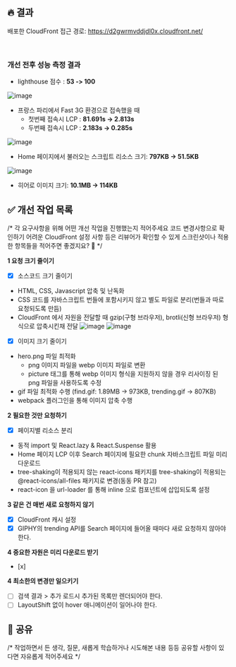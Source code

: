 ## 🔥 결과

배포한 CloudFront 접근 경로: https://d2gwrmvddjdl0x.cloudfront.net/

<br>

### 개선 전후 성능 측정 결과

- lighthouse 점수 : **53 -> 100**

![image](https://user-images.githubusercontent.com/32982670/131308850-000fe291-f648-4438-8583-72fe080dffce.png)

- 프랑스 파리에서 Fast 3G 환경으로 접속했을 때 
  - 첫번째 접속시 LCP : **81.691s -> 2.813s**
  - 두번째 접속시 LCP : **2.183s -> 0.285s**

![image](https://user-images.githubusercontent.com/32982670/131311526-11df4656-566e-4af7-bdc6-c8bc1920354b.png)

- Home 페이지에서 불러오는 스크립트 리소스 크기: **797KB -> 51.5KB**

![image](https://user-images.githubusercontent.com/32982670/131313611-b68155b4-e207-43e1-98ea-4d0566042783.png)

- 히어로 이미지 크기: **10.1MB -> 114KB**


## ✅ 개선 작업 목록
/* 각 요구사항을 위해 어떤 개선 작업을 진행했는지 적어주세요 
   코드 변경사항으로 확인하기 어려운 CloudFront 설정 사항 등은 리뷰어가 확인할 수 있게 스크린샷이나 적용한 항목들을 적어주면 좋겠지요? 🙂
*/

**1 요청 크기 줄이기**
- [x]  소스코드 크기 줄이기
  - HTML, CSS, Javascript 압축 및 난독화
  - CSS 코드를 자바스크립트 번들에 포함시키지 않고 별도 파일로 분리(번들과 따로 요청되도록 만듬)
  - CloudFront 에서 자원을 전달할 때 gzip(구형 브라우저), brotli(신형 브라우저) 형식으로 압축시킨채 전달
    ![image](https://user-images.githubusercontent.com/32982670/131369320-1973acc8-3e82-492d-b635-1bb7cd7fdccc.png)
    ![image](https://user-images.githubusercontent.com/32982670/131369384-1a279ff1-6a40-4838-9dec-4084423f83e6.png)

  
- [x]  이미지 크기 줄이기
  - hero.png 파일 최적화
    - png 이미지 파일을 webp 이미지 파일로 변환
    - picture 태그를 통해 webp 이미지 형식을 지원하지 않을 경우 리사이징 된 png 파일을 사용하도록 수정
  - gif 파일 최적화 수행 (find.gif: 1.89MB -> 973KB, trending.gif -> 807KB)
  - webpack 플러그인을 통해 이미지 압축 수행

**2 필요한 것만 요청하기**
- [x]  페이지별 리소스 분리
  - 동적 import 및 React.lazy & React.Suspense 활용
  - Home 페이지 LCP 이후 Search 페이지에 필요한 chunk 자바스크립트 파일 미리 다운로드
  - tree-shaking이 적용되지 않는 react-icons 패키지를 tree-shaking이 적용되는 @react-icons/all-files 패키지로 변경(동동 PR 참고)
  - react-icon 을 url-loader 를 통해 inline 으로 컴포넌트에 삽입되도록 설정

**3 같은 건 매번 새로 요청하지 않기**
- [x]  CloudFront 캐시 설정
- [x]  GIPHY의 trending API를 Search 페이지에 들어올 때마다 새로 요청하지 않아야 한다.

**4 중요한 자원은 미리 다운로드 받기**
- [x] 

**4 최소한의 변경만 일으키기**
- [ ]  검색 결과 > 추가 로드시 추가된 목록만 렌더되어야 한다.
- [ ]  LayoutShift 없이 hover 애니메이션이 일어나야 한다.

## 🧐 공유
/* 작업하면서 든 생각, 질문, 새롭게 학습하거나 시도해본 내용 등등 공유할 사항이 있다면 자유롭게 적어주세요 */
